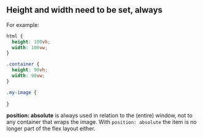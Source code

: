 ## Height and width need to be set, always

For example:

```css
html {
  height: 100vh;
  width: 100vw;
}

.container {
  height: 90vh;
  width: 90vw;
}

.my-image {
  
}
```

**position: absolute** is always used in relation to the (entire) window, not to any container that wraps the image. With `position: absolute` the item is no longer part of the flex layout either.